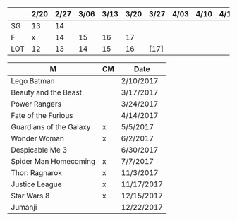 
|     | 2/20| 2/27| 3/06| 3/13| 3/20| 3/27| 4/03| 4/10| 4/17| 4/24| 5/01| 5/08| 5/15| 5/22|
|-----|-----|-----|-----|-----|-----|-----|-----|-----|-----|-----|-----|-----|-----|-----|
| SG  | 13  | 14  |     |     |     |     |     |     |     |     |     |     |     |[22?]|
| F   | x   | 14  | 15  | 16  | 17  |     |     |     |     |     |     |     |     |[23] |
| LOT | 12  | 13  | 14  | 15  | 16  |[17] |     |     |     |     |     |     |     |     |

| M | CM | Date |
|---|----|------|
| Lego Batman | | 2/10/2017 |
| Beauty and the Beast | | 3/17/2017 |
| Power Rangers | | 3/24/2017 |
| Fate of the Furious | | 4/14/2017 |
| Guardians of the Galaxy | x | 5/5/2017 |
| Wonder Woman | x | 6/2/2017 |
| Despicable Me 3 | | 6/30/2017 |
| Spider Man Homecoming | x | 7/7/2017 |
| Thor: Ragnarok | x | 11/3/2017 |
| Justice League | x | 11/17/2017 |
| Star Wars 8 | x | 12/15/2017 |
| Jumanji | | 12/22/2017 |
